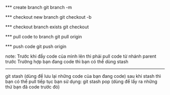 *** create branch
git branch -m <new-branch>

*** checkout new branch 
git checkout -b <new-branch>

*** checkout branch exists
git checkout <branch-exists>

*** pull code to branch
git pull origin <branch-parent>

*** push code
git push origin <branch>

note: Trước khi đẩy code của mình lên thì phải pull code từ nhánh parent trước
Trường hợp bạn đang code thì bạn có thể dùng stash 

****
git stash (dùng để lưu lại những code của bạn đang code)
sau khi stash thì bạn có thể pull
tiếp tục bạn sử dụng:
git stash pop (dùng để lấy ra những thứ bạn đã code trước đó)
